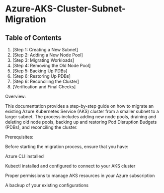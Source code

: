 # Azure-AKS-Cluster-Subnet-Migration

## Table of Contents

1. [Step 1: Creating a New Subnet]
2. [Step 2: Adding a New Node Pool]
3. [Step 3: Migrating Workloads]
4. [Step 4: Removing the Old Node Pool]
5. [Step 5: Backing Up PDBs]
6. [Step 6: Restoring Up PDBs]
7. [Step 6: Reconciling the Cluster]
8. [Verification and Final Checks]

Overview: 

This documentation provides a step-by-step guide on how to migrate an existing Azure Kubernetes Service (AKS) cluster from a smaller subnet to a larger subnet. The process includes adding new node pools, draining and deleting old node pools, backing up and restoring Pod Disruption Budgets (PDBs), and reconciling the cluster.

Prerequisites:

Before starting the migration process, ensure that you have:

Azure CLI installed

Kubectl installed and configured to connect to your AKS cluster

Proper permissions to manage AKS resources in your Azure subscription

A backup of your existing configurations
